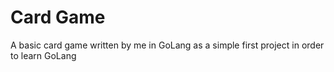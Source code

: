 # Card Game
A basic card game written by me in GoLang as a simple first project in order to learn GoLang
